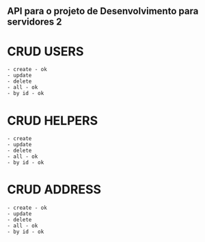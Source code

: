 ## API para o projeto de Desenvolvimento para servidores 2

# CRUD USERS
    - create - ok
    - update
    - delete 
    - all - ok
    - by id - ok
# CRUD HELPERS
    - create 
    - update
    - delete 
    - all - ok
    - by id - ok
# CRUD ADDRESS
    - create - ok
    - update
    - delete 
    - all - ok
    - by id - ok